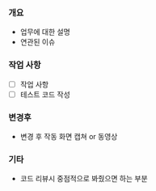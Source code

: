 ### 개요

- 업무에 대한 설명
- 연관된 이슈

### 작업 사항

- [ ] 작업 사항
- [ ] 테스트 코드 작성

### 변경후

- 변경 후 작동 화면 캡쳐 or 동영상

### 기타

- 코드 리뷰시 중점적으로 봐줬으면 하는 부분
